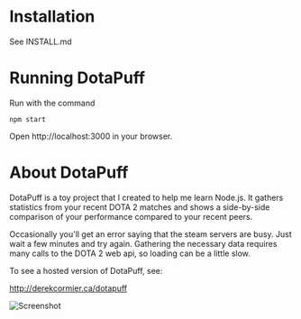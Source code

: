 # Installation
See INSTALL.md

# Running DotaPuff
Run with the command

`npm start`

Open http://localhost:3000 in your browser.

# About DotaPuff
DotaPuff is a toy project that I created to help me learn
Node.js. It gathers statistics from your recent DOTA 2
matches and shows a side-by-side comparison of your
performance compared to your recent peers.

Occasionally you'll get an error saying that the steam servers
are busy. Just wait a few minutes and try again. Gathering
the necessary data requires many calls to the DOTA 2 web api,
so loading can be a little slow.

To see a hosted version of DotaPuff, see:

http://derekcormier.ca/dotapuff

![Screenshot](https://raw.github.com/kormide/dotapuff/master/public/img/screenshot.png)
